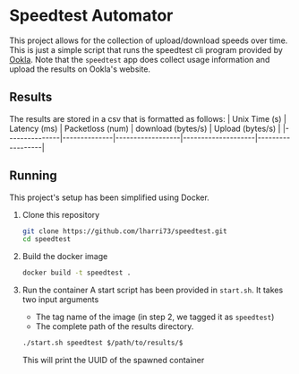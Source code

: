 # Speedtest Automator
This project allows for the collection of upload/download speeds over time. 
This is just a simple script that runs the speedtest cli program provided
by [Ookla](https://www.speedtest.net/apps/cli). Note that the `speedtest` app 
does collect usage information and upload the results on Ookla's website. 

## Results
The results are stored in a csv that is formatted as follows:
| Unix Time (s) | Latency (ms) | Packetloss (num) | download (bytes/s) | Upload (bytes/s) |
|---------------|--------------|------------------|--------------------|------------------|

## Running
This project's setup has been simplified using Docker. 
1. Clone this repository
	```bash
	git clone https://github.com/lharri73/speedtest.git
	cd speedtest
	```

1. Build the docker image
	```bash
	docker build -t speedtest .
	```

1. Run the container
	A start script has been provided in `start.sh`. It takes two input arguments
	- The tag name of the image (in step 2, we tagged it as `speedtest`)
	- The complete path of the results directory.
	```bash
	./start.sh speedtest $/path/to/results/$
	```
	This will print the UUID of the spawned container


